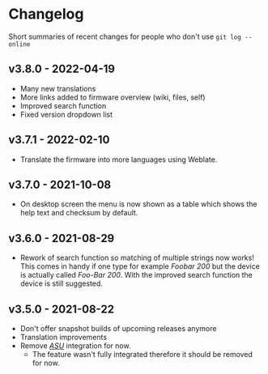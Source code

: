 # Changelog

Short summaries of recent changes for people who don't use `git log --online`

## v3.8.0 - 2022-04-19

* Many new translations
* More links added to firmware overview (wiki, files, self)
* Improved search function
* Fixed version dropdown list

## v3.7.1 - 2022-02-10

* Translate the firmware into more languages using Weblate.

## v3.7.0 - 2021-10-08

* On desktop screen the menu is now shown as a table which shows the help text
  and checksum by default.

## v3.6.0 - 2021-08-29

* Rework of search function so matching of multiple strings now works! This
  comes in handy if one type for example *Foobar 200* but the device is
  actually called *Foo-Bar 200*. With the improved search function the device
  is still suggested.

## v3.5.0 - 2021-08-22

* Don't offer snapshot builds of upcoming releases anymore
* Translation improvements
* Remove [*ASU*](https://github.com/aparcar/asu/) integration for now.
  * The feature wasn't fully integrated therefore it should be removed for now.
